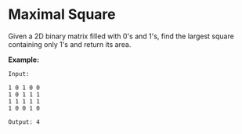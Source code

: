 # Maximal Square

Given a 2D binary matrix filled with 0's and 1's, find the largest square containing only 1's and return its area.

**Example:**

```pseudo
Input:

1 0 1 0 0
1 0 1 1 1
1 1 1 1 1
1 0 0 1 0

Output: 4
```
